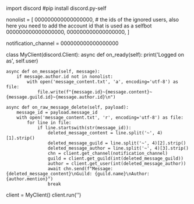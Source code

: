 # 
import discord
#pip install discord.py-self

nonolist = [
    000000000000000000, # the ids of the ignored users, also here you need to add the account id that is used as a selfbot
    000000000000000000,
    000000000000000000,
]

notification_channel = 000000000000000000

class MyClient(discord.Client):
    async def on_ready(self):
        print('Logged on as', self.user)

    async def on_message(self, message):
        if message.author.id not in nonolist:
            with open('message_content.txt', 'a', encoding='utf-8') as file:
                file.write(f"{message.id}~{message.content}~{message.guild.id}~{message.author.id}\n")

    async def on_raw_message_delete(self, payload):
        message_id = payload.message_id
        with open('message_content.txt', 'r', encoding='utf-8') as file:
            for line in file:
                if line.startswith(str(message_id)):
                    deleted_message_content = line.split('~', 4)[1].strip()
                    deleted_message_guild = line.split('~', 4)[2].strip()
                    deleted_message_author = line.split('~', 4)[3].strip()
                    chn = client.get_channel(notification_channel)
                    guild = client.get_guild(int(deleted_message_guild))
                    author = client.get_user(int(deleted_message_author))
                    await chn.send(f"Message: {deleted_message_content}\nGuild: {guild.name}\nAuthor: {author.mention}")
                    break

client = MyClient()
client.run('')
